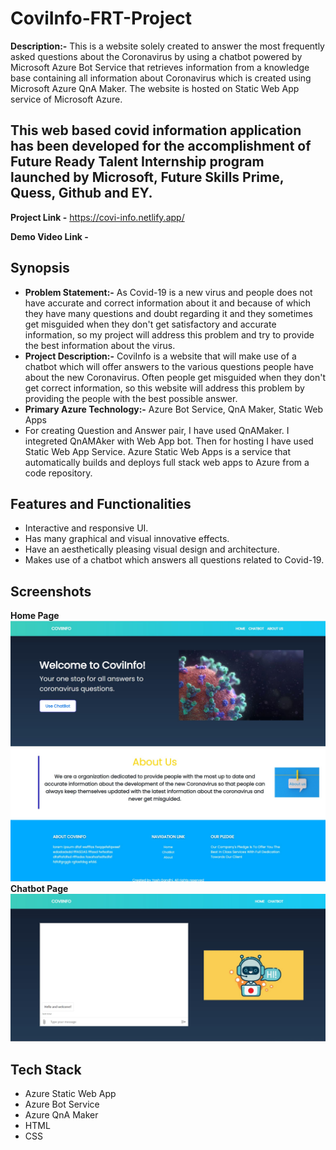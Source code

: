 # CoviInfo-FRT-Project
**Description:-** This is a website solely created to answer the most frequently asked questions about the Coronavirus by using a chatbot powered by Microsoft Azure Bot Service that retrieves information from a knowledge base containing all information about Coronavirus which is created using Microsoft Azure QnA Maker. The website is hosted on Static Web App service of Microsoft Azure.
## This web based covid information application has been developed for the accomplishment of Future Ready Talent Internship program launched by Microsoft, Future Skills Prime, Quess, Github and EY.
**Project Link -** https://covi-info.netlify.app/

**Demo Video Link -**
## Synopsis
- **Problem Statement:-** As Covid-19 is a new virus and people does not have accurate and correct information about it and because of which they have many questions and doubt regarding it and they sometimes get misguided when they don't get satisfactory and accurate information, so my project will address this problem and try to provide the best information about the virus.
- **Project Description:-** CoviInfo is a website that will make use of a chatbot which will offer answers to the various questions people have about the new Coronavirus. Often people get misguided when they don't get correct information, so this website will address this problem by providing the people with the best possible answer.
- **Primary Azure Technology:-** Azure Bot Service, QnA Maker, Static Web Apps
- For creating Question and Answer pair, I have used QnAMaker. I integreted QnAMAker with Web App bot. Then for hosting I have used Static Web App Service. Azure Static Web Apps is a service that automatically builds and deploys full stack web apps to Azure from a code repository.
## Features and Functionalities
- Interactive and responsive UI.
- Has many graphical and visual innovative effects.
- Have an aesthetically pleasing visual design and architecture.
- Makes use of a chatbot which answers all questions related to Covid-19.
## Screenshots
**Home Page**
![This is an image](/img/HomePage_SS-1.jpg)
![This is an image](/img/HomePage_SS-2.jpg)
**Chatbot Page**
![This is an image](/img/ChatbotPage_SS.jpg)
## Tech Stack
- Azure Static Web App
- Azure Bot Service
- Azure QnA Maker
- HTML
- CSS
